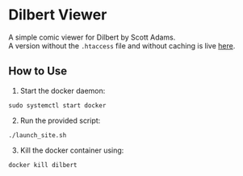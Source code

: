 # Dilbert Viewer
A simple comic viewer for Dilbert by Scott Adams.  
A version without the `.htaccess` file and without caching is live [here](https://cse.iitk.ac.in/users/rharish/dilbert-viewer).

## How to Use
1. Start the docker daemon:
```
sudo systemctl start docker
```
2. Run the provided script:
```
./launch_site.sh
```
3. Kill the docker container using:
```
docker kill dilbert
```
